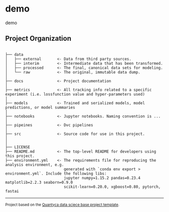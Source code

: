 demo
==============================

demo

Project Organization
------------

```

├── data
│   ├── external       <- Data from third party sources.
│   ├── interim        <- Intermediate data that has been transformed.
│   ├── processed      <- The final, canonical data sets for modeling.
│   └── raw            <- The original, immutable data dump.
│
├── docs               <- Project documentation
│
├── metrics            <- All tracking info related to a specific experiment (i.e. lossfunction value and hyper-parameters used)
│
├── models             <- Trained and serialized models, model predictions, or model summaries
│
├── notebooks          <- Jupyter notebooks. Naming convention is ...
│
├── pipeines           <- Dvc pipelines 
│
├── src                <- Source code for use in this project.
│
│
├── LICENSE
├── README.md          <- The top-level README for developers using this project.
├── environment.yml    <- The requirements file for reproducing the analysis environment, e.g.
                          generated with `conda env export > environment.yml`. Include the following libs: 
                          jupyter numpy=1.15.2 pandas=0.23.4 matplotlib=2.2.3 seaborn=0.9.0 
                          scikit-learn=0.20.0, xgboost=0.80, pytorch, fastai

```



--------

<p><small>Project based on the <a target="_blank" href="https://github.com/Quantyca/refarch-ateam-cookiecutter-base">Quantyca data sciece base project template</a>.</small></p>
